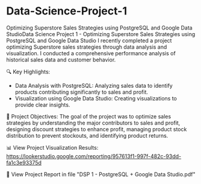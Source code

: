 # Data-Science-Project-1

Optimizing Superstore Sales Strategies using PostgreSQL and Google Data StudioData Science Project 1 - Optimizing Superstore Sales Strategies using PostgreSQL and Google Data Studio
I recently completed a project optimizing Superstore sales strategies through data analysis and visualization. I conducted a comprehensive performance analysis of historical sales data and customer behavior.

🔍 Key Highlights:

* Data Analysis with PostgreSQL: Analyzing sales data to identify products contributing significantly to sales and profit.
* Visualization using Google Data Studio: Creating visualizations to provide clear insights.

🎯 Project Objectives: The goal of the project was to optimize sales strategies by understanding the major contributors to sales and profit, designing discount strategies to enhance profit, managing product stock distribution to prevent stockouts, and identifying product returns.

📊 View Project Visualization Results: https://lookerstudio.google.com/reporting/957613f1-997f-482c-93dd-fa1c3e93375d 

📄 View Project Report in file "DSP 1 - PostgreSQL + Google Data Studio.pdf"
